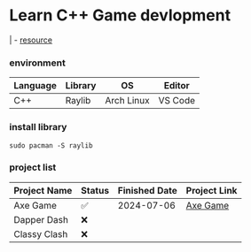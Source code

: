 # Learn C++ Game devlopment 

| - [resource](https://www.udemy.com/course/cpp-fundamentals/)

### environment
| Language | Library | OS      | Editor    |
|----------|---------|---------|-----------|
| C++      | Raylib  | Arch Linux   | VS Code   |

### install library
`sudo pacman -S raylib`

### project list

| Project Name | Status  | Finished Date | Project Link                |
|--------------|---------|---------------|-----------------------------|
| Axe Game     | ✅      | 2024-07-06    | [Axe Game](./axe/) |
| Dapper Dash  | ❌      |               |                             |
| Classy Clash | ❌      |               |                             |

